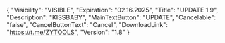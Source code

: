 {
  "Visibility": "VISIBLE",
  "Expiration": "02.16.2025",
  "Title": "UPDATE 1.9",
  "Description": "KISSBABY",
  "MainTextButton": "UPDATE",
  "Cancelable": "false",
  "CancelButtonText": "Cancel",
  "DownloadLink": "https://t.me/ZYTOOLS",
  "Version": "1.8"
}
